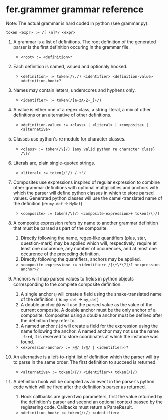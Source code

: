 # fer.grammer grammar reference

Note: The actual grammar is hard coded in python (see grammar.py).

```
token <expr> := /[ \n]*/ <expr>
```

1. A grammar is a list of definitions. The root definition of the generated 
   parser is the first definition occuring in the grammar file. 
   * `<root> := <definition>*`


1. Each definition is named, valued and optionaly hooked.
   * `<definition> := token(/\./) <identifier> <definition-value> <definition-hook>?`

1. Names may contain letters, underscores and hyphens only.
   * `<identifier> := token(/[a-zA-Z-_]+/)`

1. A value is either one of a regex class, a string literal, a mix of other
   definitions or an alternative of other definitions.
   * `<definition-value> := <class> | <literal> | <composite> | <alternative>`

1. Classes use python's re module for character classes.
   * `<class> := token(/\[/) {any valid python re character class} /\]/`

1. Literals are, plain single-quoted strings.
   * `<literal> := token(/'/) /.+'/`

1. Composites use expressions inspired of regular expression to combine other
   grammar definitions with optional multiplicities and anchors with which the
   parser will define python classes in which to store parsed values. Generated
   python classes will use the camel-translated name of the definition (ie:
   `my-def` -> `MyDef`)
   * `<composite> := token(/\(/) <composite-expression>+ token(/\)/)`

1. A composite expression refers by name to another grammar definition that 
   must be parsed as part of the composite. 
   1. Directly following the name, regex-like quantifiers (plus, star, 
   question-mark) may be applied which will, respectively, require at least 
   one occurence, any number of occurences, and at most one occurence of the 
   preceding definition. 
   1. Directly following the quantifiers, anchors may be applied.
   * `<composite-expression> := <identifier> /[\+\*\?]/? <expression-anchor>?`

1. Anchors will map parsed values to fields in python objects corresponding to 
   the complete composite definition. 
   1. A single anchor `@` will create a field using the snake-translated name of the
   definition. (ie: `my-def` -> `my_def`)
   1. A double anchor `@@` will use the parsed value as the value of the current 
   composite. A double anchor must be the only anchor of a composite. 
   Composites using a double anchor must be defined after the definition they 
   refer to.
   1. A named anchor `@id` will create a field for the expression using the name 
   following the anchor. A named anchor may not use the name `_fcrd`, it is 
   reserved to store coordinates at which the instance was found.
   * `<expression-anchor> := /@/ (/@/ | <identifier>)?`

1. An alternative is a left-to-right list of definition which the parser will 
   try to parse in the same order. The first definition to succeed is returned.
   * `<alternative> := token(/{/) <identifier>+ token(/}/)`

1. A definition hook will be compiled as an event in the parser's 
   python code which will be fired after the definition's parser as returned. 
   1. Hook callbacks are given two parameters, first the value returned by the 
   definition's parser and second an optional context passed by the 
   registering code. Callbacks must return a ParseResult.
   * `<definition-hook> := token(/:/) <identifier>`
